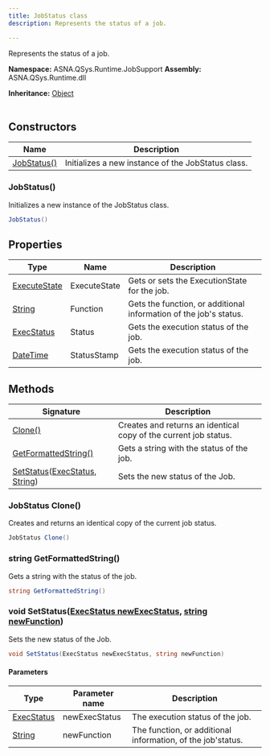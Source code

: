```yaml
---
title: JobStatus class
description: Represents the status of a job.

---
```


Represents the status of a job.

**Namespace:** ASNA.QSys.Runtime.JobSupport
**Assembly:** ASNA.QSys.Runtime.dll

**Inheritance:** [Object](https://docs.microsoft.com/en-us/dotnet/api/system.object)
<br>
<br>

## Constructors

| Name | Description |
| --- | --- |
| [JobStatus()](#jobstatus) | Initializes a new instance of the JobStatus class.

### JobStatus()

Initializes a new instance of the JobStatus class.

```cs
JobStatus()
```

## Properties

| Type | Name | Description
| --- | --- | --- 
| [ExecuteState](/reference/runtime/qsys-runtime-job-support/execute-state.html) | ExecuteState | Gets or sets the ExecutionState for the job. |
| [String](https://learn.microsoft.com/en-us/dotnet/api/system.string?view=net-8.0) | Function | Gets the function, or additional information of the job's status. |
| [ExecStatus](/reference/runtime/qsys-runtime-job-support/exec-status.html) | Status | Gets the execution status of the job. |
| [DateTime](https://docs.microsoft.com/en-us/dotnet/api/system.datetime) | StatusStamp | Gets the execution status of the job. |

## Methods

| Signature | Description |
| --- | --- |
| [Clone()](#jobstatus-clone) | Creates and returns an identical copy of the current job status.
| [GetFormattedString()](#string-getformattedstring) | Gets a string with the status of the job.
| [SetStatus](#void-setstatusexecstatus-newexecstatus-string-newfunction)([ExecStatus](/reference/runtime/qsys-runtime-job-support/exec-status.html), [String](https://docs.microsoft.com/en-us/dotnet/api/system.string)) | Sets the new status of the Job.

### JobStatus Clone()

Creates and returns an identical copy of the current job status.

```cs
JobStatus Clone()
```

### string GetFormattedString()

Gets a string with the status of the job.

```cs
string GetFormattedString()
```

### void SetStatus([ExecStatus newExecStatus](/reference/runtime/qsys-runtime-job-support/exec-status.html), [string newFunction](https://learn.microsoft.com/en-us/dotnet/api/system.string?view=net-8.0))

Sets the new status of the Job.

```cs
void SetStatus(ExecStatus newExecStatus, string newFunction)
```

#### Parameters

| Type | Parameter name | Description
| --- | --- | ---
| [ExecStatus](/reference/runtime/qsys-runtime-job-support/exec-status.html) | newExecStatus | The execution status of the job.
| [String](https://docs.microsoft.com/en-us/dotnet/api/system.string) | newFunction | The function, or additional information, of the job'status.
